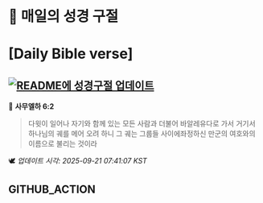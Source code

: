 # 🙏 매일의 성경 구절
# [Daily Bible verse]
## [![README에 성경구절 업데이트](https://github.com/DONGSUKA/first_test/actions/workflows/update-readme-bible.yml/badge.svg)](https://github.com/DONGSUKA/first_test/actions/workflows/update-readme-bible.yml)
<!-- START_BIBLE_VERSE -->
📖 **사무엘하 6:2**
> 다윗이 일어나 자기와 함께 있는 모든 사람과 더불어 바알레유다로 가서 거기서 하나님의 궤를 메어 오려 하니 그 궤는 그룹들 사이에좌정하신 만군의 여호와의 이름으로 불리는 것이라

🕊️ _업데이트 시각: 2025-09-21 07:41:07 KST_
  <!-- END_BIBLE_VERSE -->
## GITHUB_ACTION

